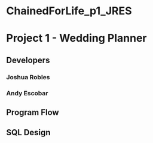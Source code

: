 # ChainedForLife_p1_JRES
# Project 1 - Wedding Planner
## Developers
### Joshua Robles
### Andy Escobar
## Program Flow
## SQL Design

